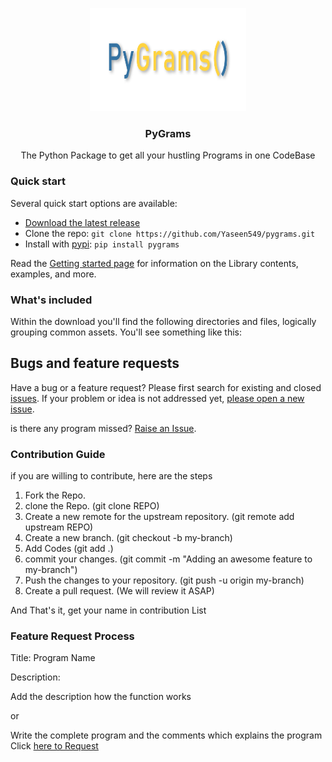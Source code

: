 <p align="center">
  <a href="https://syberstar.netlify.com/">
    <img src="https://github.com/Yaseen549/pygrams/blob/main/img/pygramsLogoMain.png" alt="Pygrams logo" width="250" height="165">
    <!-- <br>
<img src="img/pygramsLogoMain.png" alt="Pygrams logo" width="250" height="135"> -->
  </a>
</p>

<h3 align="center">PyGrams</h3>

<p align="center">
The Python Package to get all your hustling Programs in one CodeBase
</p>


### Quick start
Several quick start options are available:

- [Download the latest release](https://github.com/Yaseen549/pygrams/archive/refs/tags/v0.0.11.zip)
- Clone the repo: `git clone https://github.com/Yaseen549/pygrams.git`
- Install with [pypi](https://www.pypi.org/): `pip install pygrams`

Read the [Getting started page](https://pygrams.syberstar.com/) for information on the Library contents, examples, and more.


### What's included
Within the download you'll find the following directories and files, logically grouping common assets. You'll see something like this:

## Bugs and feature requests

Have a bug or a feature request? Please first search for existing and closed [issues](https://github.com/Yaseen549/pygrams/issues). If your problem or idea is not addressed yet, [please open a new issue](https://github.com/Yaseen549/pygrams/issues/new).

is there any program missed? <a href="https://github.com/Yaseen549/pygrams/issues/new">Raise an Issue</a>.

### Contribution Guide
if you are willing to contribute, here are the steps
1. Fork the Repo.
2. clone the Repo. (git clone REPO)
3. Create a new remote for the upstream repository. (git remote add upstream REPO)
4. Create a new branch. (git checkout -b my-branch)
5. Add Codes (git add .)
6. commit your changes. (git commit -m "Adding an awesome feature to my-branch")
7. Push the changes to your repository. (git push -u origin my-branch)
8. Create a pull request. (We will review it ASAP)

And That's it, get your name in contribution List

### Feature Request Process

Title: Program Name

Description:

Add the description how the function works

or

Write the complete program and the comments which explains the program Click
<a href="https://github.com/Yaseen549/pygrams/issues/new">here to Request</a>
</div>